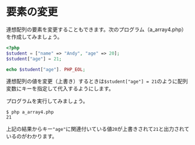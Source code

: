 # 要素の変更

連想配列の要素を変更することもできます。次のプログラム（a_array4.php）を作成してみましょう。

```php
<?php
$student = ["name" => "Andy", "age" => 20];
$student["age"] = 21;

echo $student["age"]. PHP_EOL;
```

連想配列の値を変更（上書き）するときは`$student["age"] = 21`のように配列変数にキーを指定して代入するようにします。

プログラムを実行してみましょう。

```
$ php a_array4.php
21
```

上記の結果からキー`"age"`に関連付いている値`20`が上書きされて`21`と出力されているのがわかります。

